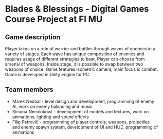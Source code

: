 Blades & Blessings - Digital Games Course Project at FI MU
==========================================================

Game description
----------------
Player takes on a role of warrior and battles through waves of enemies in a variety of stages.
Each wave has unique composition of enemies and requires usage of different strategies to beat.
Player can choose from arsenal of weapons. Inside stage, it is possible to swap between two weapons
of choice. Game features isometric camera, main focus is combat. Game is developed in Unity engine for PC.

Team members
------------
* Marek Nedbal - level design and development, programming of enemy AI, work on enemy balancing and music
* Simona Nemčoková - development of models and textures, work on animations, lighting and sound effects
* Filip Petrovič - programming of player controls, weapons, projectiles and enemy spawn system,
development of UI and HUD, programming of animations
